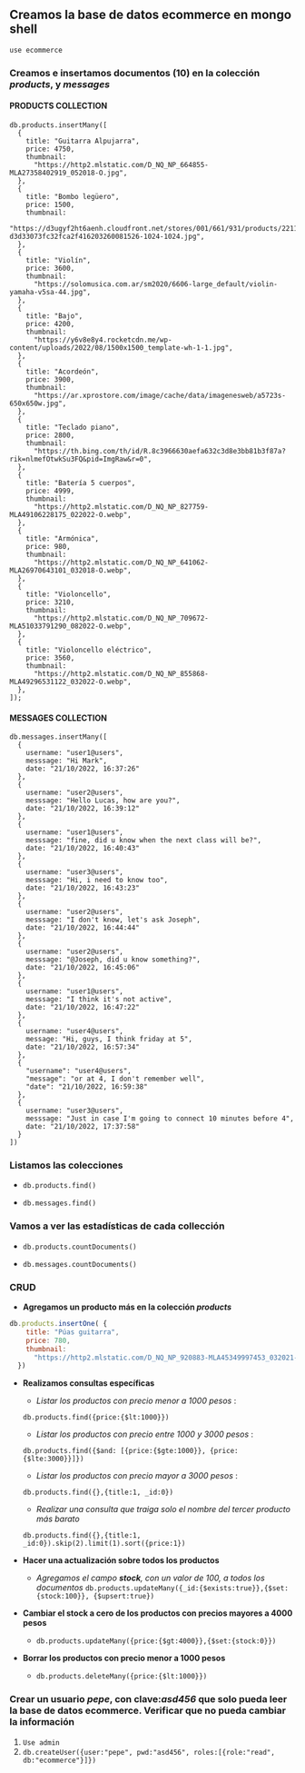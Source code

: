 ## Creamos la base de datos ecommerce en mongo shell

`use ecommerce`

### **Creamos e insertamos** documentos (10) en la colección _products_, y _messages_

#### PRODUCTS COLLECTION

```
db.products.insertMany([
  {
    title: "Guitarra Alpujarra",
    price: 4750,
    thumbnail:
      "https://http2.mlstatic.com/D_NQ_NP_664855-MLA27358402919_052018-O.jpg",
  },
  {
    title: "Bombo legüero",
    price: 1500,
    thumbnail:
      "https://d3ugyf2ht6aenh.cloudfront.net/stores/001/661/931/products/2211-d3d33073fc32fca2f416203260081526-1024-1024.jpg",
  },
  {
    title: "Violín",
    price: 3600,
    thumbnail:
      "https://solomusica.com.ar/sm2020/6606-large_default/violin-yamaha-v5sa-44.jpg",
  },
  {
    title: "Bajo",
    price: 4200,
    thumbnail:
      "https://y6v8e8y4.rocketcdn.me/wp-content/uploads/2022/08/1500x1500_template-wh-1-1.jpg",
  },
  {
    title: "Acordeón",
    price: 3900,
    thumbnail:
      "https://ar.xprostore.com/image/cache/data/imagenesweb/a5723s-650x650w.jpg",
  },
  {
    title: "Teclado piano",
    price: 2800,
    thumbnail:
      "https://th.bing.com/th/id/R.8c3966630aefa632c3d8e3bb81b3f87a?rik=nlmefOtwkSu3FQ&pid=ImgRaw&r=0",
  },
  {
    title: "Batería 5 cuerpos",
    price: 4999,
    thumbnail:
      "https://http2.mlstatic.com/D_NQ_NP_827759-MLA49106228175_022022-O.webp",
  },
  {
    title: "Armónica",
    price: 980,
    thumbnail:
      "https://http2.mlstatic.com/D_NQ_NP_641062-MLA26970643101_032018-O.webp",
  },
  {
    title: "Violoncello",
    price: 3210,
    thumbnail:
      "https://http2.mlstatic.com/D_NQ_NP_709672-MLA51033791290_082022-O.webp",
  },
  {
    title: "Violoncello eléctrico",
    price: 3560,
    thumbnail:
      "https://http2.mlstatic.com/D_NQ_NP_855868-MLA49296531122_032022-O.webp",
  },
]);
```

#### MESSAGES COLLECTION

```
db.messages.insertMany([
  {
    username: "user1@users",
    messsage: "Hi Mark",
    date: "21/10/2022, 16:37:26"
  },
  {
    username: "user2@users",
    messsage: "Hello Lucas, how are you?",
    date: "21/10/2022, 16:39:12"
  },
  {
    username: "user1@users",
    messsage: "fine, did u know when the next class will be?",
    date: "21/10/2022, 16:40:43"
  },
  {
    username: "user3@users",
    messsage: "Hi, i need to know too",
    date: "21/10/2022, 16:43:23"
  },
  {
    username: "user2@users",
    messsage: "I don't know, let's ask Joseph",
    date: "21/10/2022, 16:44:44"
  },
  {
    username: "user2@users",
    messsage: "@Joseph, did u know something?",
    date: "21/10/2022, 16:45:06"
  },
  {
    username: "user1@users",
    messsage: "I think it's not active",
    date: "21/10/2022, 16:47:22"
  },
  {
    username: "user4@users",
    message: "Hi, guys, I think friday at 5",
    date: "21/10/2022, 16:57:34"
  },
  {
    "username": "user4@users",
    "message": "or at 4, I don't remember well",
    "date": "21/10/2022, 16:59:38"
  },
  {
    username: "user3@users",
    messsage: "Just in case I'm going to connect 10 minutes before 4",
    date: "21/10/2022, 17:37:58"
  }
])
```

### **Listamos las colecciones**

- `db.products.find()`

- `db.messages.find()`

### **Vamos a ver las estadísticas de cada collección**

- `db.products.countDocuments()`

- `db.messages.countDocuments()`

### **CRUD**

- **Agregamos un producto más en la colección _products_**

```javascript
db.products.insertOne( {
    title: "Púas guitarra",
    price: 780,
    thumbnail:
      "https://http2.mlstatic.com/D_NQ_NP_920883-MLA45349997453_032021-W.jpg",
  })
```

- **Realizamos consultas específicas**

  - _Listar los productos con precio menor a 1000 pesos_ :

  `db.products.find({price:{$lt:1000}})`

  - _Listar los productos con precio entre 1000 y 3000 pesos_ :

  `db.products.find({$and: [{price:{$gte:1000}}, {price:{$lte:3000}}]})`

  - _Listar los productos con precio mayor a 3000 pesos_ :

  `db.products.find({},{title:1, _id:0})`

  - _Realizar una consulta que traiga solo el nombre del tercer producto más barato_

  `db.products.find({},{title:1, _id:0}).skip(2).limit(1).sort({price:1})`

- **Hacer una actualización sobre todos los productos**

  - _Agregamos el campo **stock**, con un valor de 100, a todos los documentos_
    `db.products.updateMany({_id:{$exists:true}},{$set:{stock:100}}, {$upsert:true})`

- **Cambiar el stock a cero de los productos con precios mayores a 4000 pesos**

  - `db.products.updateMany({price:{$gt:4000}},{$set:{stock:0}})`

- **Borrar los productos con precio menor a 1000 pesos**

  - `db.products.deleteMany({price:{$lt:1000}})`

### **Crear un usuario _pepe_, con clave:_asd456_ que solo pueda leer la base de datos ecommerce. Verificar que no pueda cambiar la información**

1. `Use admin`
2. `db.createUser({user:"pepe", pwd:"asd456", roles:[{role:"read", db:"ecommerce"}]})`
